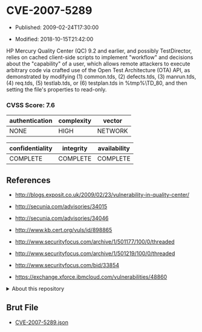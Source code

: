 # CVE-2007-5289

- Published: 2009-02-24T17:30:00

- Modified: 2018-10-15T21:42:00

HP Mercury Quality Center (QC) 9.2 and earlier, and possibly TestDirector, relies on cached client-side scripts to implement "workflow" and decisions about the "capability" of a user, which allows remote attackers to execute arbitrary code via crafted use of the Open Test Architecture (OTA) API, as demonstrated by modifying (1) common.tds, (2) defects.tds, (3) manrun.tds, (4) req.tds, (5) testlab.tds, or (6) testplan.tds in %tmp%\TD_80, and then setting the file's properties to read-only.

### CVSS Score: **7.6**

| authentication | complexity | vector |
| --- | --- | --- |
| NONE | HIGH | NETWORK |

| confidentiality | integrity | availability |
| --- | --- | --- |
| COMPLETE | COMPLETE | COMPLETE |

## References

* http://blogs.exposit.co.uk/2009/02/23/vulnerability-in-quality-center/

* http://secunia.com/advisories/34015

* http://secunia.com/advisories/34046

* http://www.kb.cert.org/vuls/id/898865

* http://www.securityfocus.com/archive/1/501177/100/0/threaded

* http://www.securityfocus.com/archive/1/501219/100/0/threaded

* http://www.securityfocus.com/bid/33854

* https://exchange.xforce.ibmcloud.com/vulnerabilities/48860

<details>
<summary>About this repository</summary> 

  This repository is part of the project [Live Hack CVE](https://github.com/Live-Hack-CVE). Main website can be found [www.live-hack.org](https://www.live-hack.org) 
  
  Made by [Sn0wAlice](https://github.com/Sn0wAlice) for the people that care about security and need to have a feed of the latest CVEs. Hope you enjoy it, don't forget to star the repo and follow me on [Twitter](https://twitter.com/Sn0wAlice) and [Github](https://github.com/Sn0wAlice). And that is my [personnal website](https://www.alice-snow.me/)

  - [Home Page](https://github.com/Live-Hack-CVE)
  - [Framework](https://github.com/Live-Hack-CVE/cve-framework)
  - [CVE database](https://github.com/Live-Hack-CVE/full_database)
  - [Changelog](https://github.com/Live-Hack-CVE/Changelog)
</details>

## Brut File

* [CVE-2007-5289.json](https://raw.githubusercontent.com/Live-Hack-CVE/full_database/main/cves/2007/CVE-2007-5289.json)

